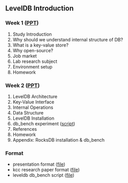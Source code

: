 
## LevelDB Introduction
### Week 1 ([PPT](https://github.com/DKU-StarLab/leveldb-study/blob/e225f52ffc254a3b49aaf86a20eadfeb027a0c9b/lntroduction/%5Bweek%201%5D%20leveldb%20study%20Introduction%201.pdf))
1. Study Introduction
2. Why should we understand internal structure of DB?
3. What is a key-value store?
4. Why open-source?
5. Job market
6. Lab research subject
7. Environment setup
8. Homework

### Week 2 ([PPT](https://github.com/DKU-StarLab/leveldb-study/blob/e225f52ffc254a3b49aaf86a20eadfeb027a0c9b/lntroduction/%5Bweek%202%5D%20leveldb%20study%20Introduction%202.pdf))
1. LevelDB Architecture
2. Key-Value Interface
3. Internal Operations
4. Data Structure
5. LevelDB Installation
6. db_bench experiment ([script](./bench_script.sh))
7. References
8. Homework
9. Appendix: RocksDB installation & db_bench

### Format
- presentation format ([file](https://github.com/DKU-StarLab/leveldb-study/blob/9742d21588e438f153df43e62ac81b02e8d7679e/lntroduction/leveldb%20study%20ppt%20format.pptx))
- kcc research paper format ([file](https://github.com/DKU-StarLab/leveldb-study/blob/9742d21588e438f153df43e62ac81b02e8d7679e/lntroduction/research%20paper%20format(KCC).hwp))
- leveldb db_bench script ([file](./bench_script.sh))